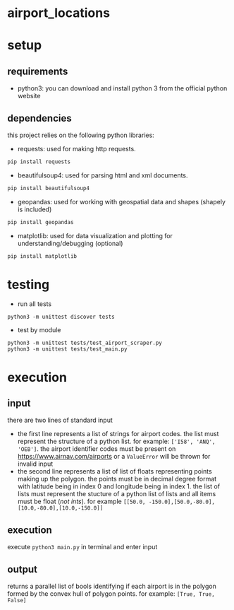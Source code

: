 # airport_locations


# setup

## requirements
- python3: you can download and install python 3 from the official python website

## dependencies

this project relies on the following python libraries:

- requests: used for making http requests.
```bash
pip install requests
```
- beautifulsoup4: used for parsing html and xml documents.
```bash
pip install beautifulsoup4
```
- geopandas: used for working with geospatial data and shapes (shapely is included)
```bash
pip install geopandas
```
- matplotlib: used for data visualization and plotting for understanding/debugging (optional)
```bash
pip install matplotlib
```

# testing

- run all tests
```
python3 -m unittest discover tests
```

- test by module
```
python3 -m unittest tests/test_airport_scraper.py
python3 -m unittest tests/test_main.py
```

# execution

## input

there are two lines of standard input 
- the first line represents a list of strings for airport codes. the list must represent the structure of a python list. for example: `['I58', 'ANQ', 'OEB']`. the airport identifier codes must be present on https://www.airnav.com/airports or a `ValueError` will be thrown for invalid input
- the second line represents a list of list of floats representing points making up the polygon. the points must be in decimal degree format with latitude being in index 0 and longitude being in index 1. the list of lists must represent the stucture of a python list of lists and all items must be float (*not ints*). for example `[[50.0, -150.0],[50.0,-80.0],[10.0,-80.0],[10.0,-150.0]]`

## execution

execute `python3 main.py` in terminal and enter input

## output

returns a parallel list of bools identifying if each airport is in the polygon formed by the convex hull of polygon points. for example: `[True, True, False]`
